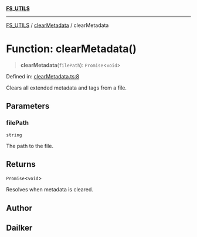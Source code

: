 [**FS_UTILS**](../../README.md)

***

[FS_UTILS](../../README.md) / [clearMetadata](../README.md) / clearMetadata

# Function: clearMetadata()

> **clearMetadata**(`filePath`): `Promise`\<`void`\>

Defined in: [clearMetadata.ts:8](https://github.com/dailker/everyutil-js/blob/b3e269da55b7d96c15eb37e98c5c4f6b94f05f6f/src/fs/clearMetadata.ts#L8)

Clears all extended metadata and tags from a file.

## Parameters

### filePath

`string`

The path to the file.

## Returns

`Promise`\<`void`\>

Resolves when metadata is cleared.

## Author

## Dailker
